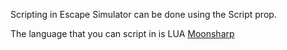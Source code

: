 Scripting in Escape Simulator can be done using the Script prop. 

The language that you can script in is LUA [Moonsharp](https://www.moonsharp.org/about.html)
